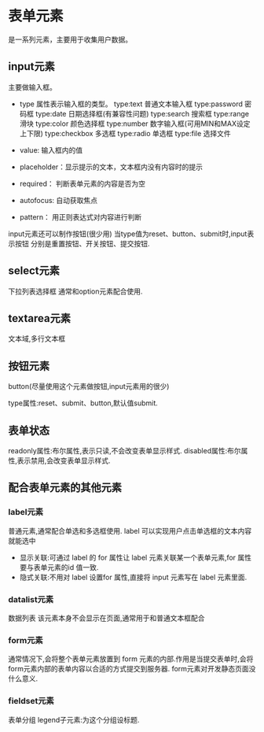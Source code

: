 # 表单元素

是一系列元素，主要用于收集用户数据。

## input元素

主要做输入框。

- type 属性表示输入框的类型。
type:text 普通文本输入框
type:password 密码框
type:date 日期选择框(有兼容性问题)
type:search 搜索框
type:range 滑块
type:color 颜色选择框
type:number 数字输入框(可用MIN和MAX设定上下限)
type:checkbox 多选框
type:radio 单选框
type:file 选择文件

- value: 输入框内的值
- placeholder：显示提示的文本，文本框内没有内容时的提示
- required： 判断表单元素的内容是否为空
- autofocus: 自动获取焦点
- pattern： 用正则表达式对内容进行判断

input元素还可以制作按钮(很少用)
当type值为reset、button、submit时,input表示按钮
分别是重置按钮、开关按钮、提交按钮.

## select元素

下拉列表选择框
通常和option元素配合使用.

## textarea元素

文本域,多行文本框

## 按钮元素

button(尽量使用这个元素做按钮,input元素用的很少)

type属性:reset、submit、button,默认值submit.

## 表单状态

readonly属性:布尔属性,表示只读,不会改变表单显示样式.
disabled属性:布尔属性,表示禁用,会改变表单显示样式.

## 配合表单元素的其他元素

### label元素

普通元素,通常配合单选和多选框使用.
label 可以实现用户点击单选框的文本内容就能选中

- 显示关联:可通过 label 的 for 属性让 label 元素关联某一个表单元素,for 属性要与表单元素的id 值一致.
- 隐式关联:不用对 label 设置for 属性,直接将 input 元素写在 label 元素里面.

### datalist元素

数据列表
该元素本身不会显示在页面,通常用于和普通文本框配合

### form元素

通常情况下,会将整个表单元素放置到 form 元素的内部.作用是当提交表单时,会将form元素内部的表单内容以合适的方式提交到服务器.
form元素对开发静态页面没什么意义.

### fieldset元素

表单分组
legend子元素:为这个分组设标题.
